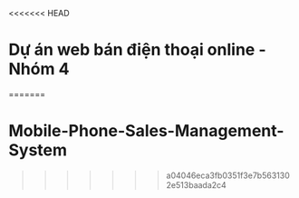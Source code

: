 <<<<<<< HEAD
# Dự án web bán điện thoại online - Nhóm 4


=======
# Mobile-Phone-Sales-Management-System
>>>>>>> a04046eca3fb0351f3e7b5631302e513baada2c4
